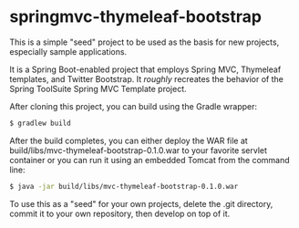 springmvc-thymeleaf-bootstrap
=============================
This is a simple "seed" project to be used as the basis for new projects,
especially sample applications.

It is a Spring Boot-enabled project that employs Spring MVC, Thymeleaf
templates, and Twitter Bootstrap. It *roughly* recreates the behavior of 
the Spring ToolSuite Spring MVC Template project. 

After cloning this project, you can build using the Gradle wrapper:

```sh
$ gradlew build
```

After the build completes, you can either deploy the WAR file at
build/libs/mvc-thymeleaf-bootstrap-0.1.0.war to your favorite servlet
container or you can run it using an embedded Tomcat from the command
line:

```sh
$ java -jar build/libs/mvc-thymeleaf-bootstrap-0.1.0.war
```

To use this as a "seed" for your own projects, delete the .git directory,
commit it to your own repository, then develop on top of it.
